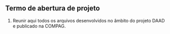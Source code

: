 ## Termo de abertura de projeto

1. Reunir aqui todos os arquivos desenvolvidos no âmbito do projeto DAAD e publicado na COMPAG.
